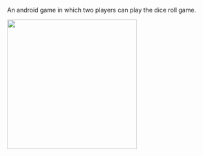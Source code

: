 <p>An android game in which two players can play the dice roll game. </p>
<img src="https://github.com/annanevidoma/dice/assets/50584534/f0139df3-34bf-4850-af80-3a7ae343646d" width="300">
